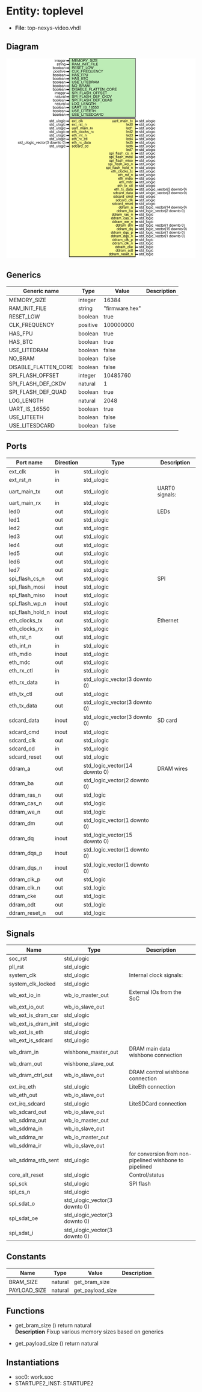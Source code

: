 # Entity: toplevel

- **File**: top-nexys-video.vhdl
## Diagram

![Diagram](top-nexys-video.svg "Diagram")
## Generics

| Generic name         | Type     | Value          | Description |
| -------------------- | -------- | -------------- | ----------- |
| MEMORY_SIZE          | integer  | 16384          |             |
| RAM_INIT_FILE        | string   | "firmware.hex" |             |
| RESET_LOW            | boolean  | true           |             |
| CLK_FREQUENCY        | positive | 100000000      |             |
| HAS_FPU              | boolean  | true           |             |
| HAS_BTC              | boolean  | true           |             |
| USE_LITEDRAM         | boolean  | false          |             |
| NO_BRAM              | boolean  | false          |             |
| DISABLE_FLATTEN_CORE | boolean  | false          |             |
| SPI_FLASH_OFFSET     | integer  | 10485760       |             |
| SPI_FLASH_DEF_CKDV   | natural  | 1              |             |
| SPI_FLASH_DEF_QUAD   | boolean  | true           |             |
| LOG_LENGTH           | natural  | 2048           |             |
| UART_IS_16550        | boolean  | true           |             |
| USE_LITEETH          | boolean  | false          |             |
| USE_LITESDCARD       | boolean  | false          |             |
## Ports

| Port name        | Direction | Type                          | Description    |
| ---------------- | --------- | ----------------------------- | -------------- |
| ext_clk          | in        | std_ulogic                    |                |
| ext_rst_n        | in        | std_ulogic                    |                |
| uart_main_tx     | out       | std_ulogic                    | UART0 signals: |
| uart_main_rx     | in        | std_ulogic                    |                |
| led0             | out       | std_ulogic                    | LEDs           |
| led1             | out       | std_ulogic                    |                |
| led2             | out       | std_ulogic                    |                |
| led3             | out       | std_ulogic                    |                |
| led4             | out       | std_ulogic                    |                |
| led5             | out       | std_ulogic                    |                |
| led6             | out       | std_ulogic                    |                |
| led7             | out       | std_ulogic                    |                |
| spi_flash_cs_n   | out       | std_ulogic                    | SPI            |
| spi_flash_mosi   | inout     | std_ulogic                    |                |
| spi_flash_miso   | inout     | std_ulogic                    |                |
| spi_flash_wp_n   | inout     | std_ulogic                    |                |
| spi_flash_hold_n | inout     | std_ulogic                    |                |
| eth_clocks_tx    | out       | std_ulogic                    | Ethernet       |
| eth_clocks_rx    | in        | std_ulogic                    |                |
| eth_rst_n        | out       | std_ulogic                    |                |
| eth_int_n        | in        | std_ulogic                    |                |
| eth_mdio         | inout     | std_ulogic                    |                |
| eth_mdc          | out       | std_ulogic                    |                |
| eth_rx_ctl       | in        | std_ulogic                    |                |
| eth_rx_data      | in        | std_ulogic_vector(3 downto 0) |                |
| eth_tx_ctl       | out       | std_ulogic                    |                |
| eth_tx_data      | out       | std_ulogic_vector(3 downto 0) |                |
| sdcard_data      | inout     | std_ulogic_vector(3 downto 0) | SD card        |
| sdcard_cmd       | inout     | std_ulogic                    |                |
| sdcard_clk       | out       | std_ulogic                    |                |
| sdcard_cd        | in        | std_ulogic                    |                |
| sdcard_reset     | out       | std_ulogic                    |                |
| ddram_a          | out       | std_logic_vector(14 downto 0) | DRAM wires     |
| ddram_ba         | out       | std_logic_vector(2 downto 0)  |                |
| ddram_ras_n      | out       | std_logic                     |                |
| ddram_cas_n      | out       | std_logic                     |                |
| ddram_we_n       | out       | std_logic                     |                |
| ddram_dm         | out       | std_logic_vector(1 downto 0)  |                |
| ddram_dq         | inout     | std_logic_vector(15 downto 0) |                |
| ddram_dqs_p      | inout     | std_logic_vector(1 downto 0)  |                |
| ddram_dqs_n      | inout     | std_logic_vector(1 downto 0)  |                |
| ddram_clk_p      | out       | std_logic                     |                |
| ddram_clk_n      | out       | std_logic                     |                |
| ddram_cke        | out       | std_logic                     |                |
| ddram_odt        | out       | std_logic                     |                |
| ddram_reset_n    | out       | std_logic                     |                |
## Signals

| Name                | Type                          | Description                                               |
| ------------------- | ----------------------------- | --------------------------------------------------------- |
| soc_rst             | std_ulogic                    |                                                           |
| pll_rst             | std_ulogic                    |                                                           |
| system_clk          | std_ulogic                    |  Internal clock signals:                                  |
| system_clk_locked   | std_ulogic                    |                                                           |
| wb_ext_io_in        | wb_io_master_out              |  External IOs from the SoC                                |
| wb_ext_io_out       | wb_io_slave_out               |                                                           |
| wb_ext_is_dram_csr  | std_ulogic                    |                                                           |
| wb_ext_is_dram_init | std_ulogic                    |                                                           |
| wb_ext_is_eth       | std_ulogic                    |                                                           |
| wb_ext_is_sdcard    | std_ulogic                    |                                                           |
| wb_dram_in          | wishbone_master_out           |  DRAM main data wishbone connection                       |
| wb_dram_out         | wishbone_slave_out            |                                                           |
| wb_dram_ctrl_out    | wb_io_slave_out               |  DRAM control wishbone connection                         |
| ext_irq_eth         | std_ulogic                    |  LiteEth connection                                       |
| wb_eth_out          | wb_io_slave_out               |                                                           |
| ext_irq_sdcard      | std_ulogic                    |  LiteSDCard connection                                    |
| wb_sdcard_out       | wb_io_slave_out               |                                                           |
| wb_sddma_out        | wb_io_master_out              |                                                           |
| wb_sddma_in         | wb_io_slave_out               |                                                           |
| wb_sddma_nr         | wb_io_master_out              |                                                           |
| wb_sddma_ir         | wb_io_slave_out               |                                                           |
| wb_sddma_stb_sent   | std_ulogic                    |  for conversion from non-pipelined wishbone to pipelined  |
| core_alt_reset      | std_ulogic                    |  Control/status                                           |
| spi_sck             | std_ulogic                    |  SPI flash                                                |
| spi_cs_n            | std_ulogic                    |                                                           |
| spi_sdat_o          | std_ulogic_vector(3 downto 0) |                                                           |
| spi_sdat_oe         | std_ulogic_vector(3 downto 0) |                                                           |
| spi_sdat_i          | std_ulogic_vector(3 downto 0) |                                                           |
## Constants

| Name         | Type    | Value             | Description |
| ------------ | ------- | ----------------- | ----------- |
| BRAM_SIZE    | natural |  get_bram_size    |             |
| PAYLOAD_SIZE | natural |  get_payload_size |             |
## Functions
- get_bram_size <font id="function_arguments">()</font> <font id="function_return">return natural </font>
</br>**Description**
 Fixup various memory sizes based on generics

- get_payload_size <font id="function_arguments">()</font> <font id="function_return">return natural </font>
## Instantiations

- soc0: work.soc
- STARTUPE2_INST: STARTUPE2
